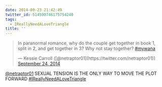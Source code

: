 ```yaml
---
date: 2014-09-23 21:42:49
twitter_id: 514590746175754240
tags:
  - IReallyNeedALoveTriangle
title: ''
---
```


<blockquote class="twitter-tweet"><p lang="en" dir="ltr">In paranormal romance, why do the couple get together in book 1, split in 2, and get together in 3? Why not stay together? <a href="https://twitter.com/hashtag/mywana?src=hash&amp;ref_src=twsrc%5Etfw">#mywana</a></p>&mdash; Kessie Carroll ([@netraptor01](https://twitter.com/netraptor01)) <a href="https://twitter.com/netraptor01/status/514569401606365185?ref_src=twsrc%5Etfw">September 24, 2014</a></blockquote>
<script async src="https://platform.twitter.com/widgets.js" charset="utf-8"></script>

[@netraptor01](https://twitter.com/netraptor01) SEXUAL TENSION IS THE ONLY WAY TO MOVE THE PLOT FORWARD [#IReallyNeedALoveTriangle](https://twitter.com/hashtag/IReallyNeedALoveTriangle)
